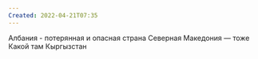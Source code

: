 ```yaml
---
Created: 2022-04-21T07:35
---
```

Албания - потерянная и опасная страна
Северная Македония — тоже
Какой там Кыргызстан
